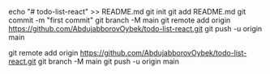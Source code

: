 echo "# todo-list-react" >> README.md
git init
git add README.md
git commit -m "first commit"
git branch -M main
git remote add origin https://github.com/AbdujabborovOybek/todo-list-react.git
git push -u origin main

git remote add origin https://github.com/AbdujabborovOybek/todo-list-react.git
git branch -M main
git push -u origin main
